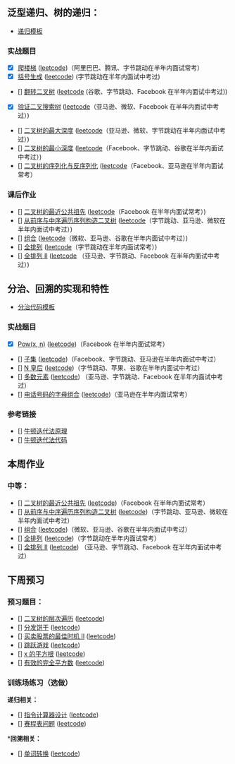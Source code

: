 


## 泛型递归、树的递归：

* [递归模板](code/recursion-template.md)

### 实战题目

* [x] [爬楼梯](../1p1d/day00-climbing-stairs.md) ([leetcode](https://leetcode-cn.com/problems/climbing-stairs/))（阿里巴巴、腾讯、字节跳动在半年内面试常考）
* [x] [括号生成](../Week_02/code/22-generate-parentheses.md) ([leetcode](https://leetcode-cn.com/problems/generate-parentheses/)) (字节跳动在半年内面试中考过)
* [] [翻转二叉树]() ([leetcode](https://leetcode-cn.com/problems/invert-binary-tree/description/) (谷歌、字节跳动、Facebook 在半年内面试中考过))
* [x] [验证二叉搜索树](code/98-validate-binary-search-tree.md) ([leetcode](https://leetcode-cn.com/problems/validate-binary-search-tree)（亚马逊、微软、Facebook 在半年内面试中考过）)
* [] [二叉树的最大深度]() ([leetcode](https://leetcode-cn.com/problems/maximum-depth-of-binary-tree)（亚马逊、微软、字节跳动在半年内面试中考过）)
* [] [二叉树的最小深度]() ([leetcode](https://leetcode-cn.com/problems/minimum-depth-of-binary-tree)（Facebook、字节跳动、谷歌在半年内面试中考过）)
* [] [二叉树的序列化与反序列化]() ([leetcode](https://leetcode-cn.com/problems/serialize-and-deserialize-binary-tree/)（Facebook、亚马逊在半年内面试常考）

### 课后作业

* [] [二叉树的最近公共祖先]() ([leetcode]()（Facebook 在半年内面试常考）)
* [] [从前序与中序遍历序列构造二叉树]() ([leetcode]()（字节跳动、亚马逊、微软在半年内面试中考过）)
* [] [组合]() ([leetcode]()（微软、亚马逊、谷歌在半年内面试中考过）)
* [] [全排列]() ([leetcode]()（字节跳动在半年内面试常考）)
* [] [全排列 II]() ([leetcode]() （亚马逊、字节跳动、Facebook 在半年内面试中考过）)


## 分治、回溯的实现和特性

* [分治代码模板](code/divide-and-conquer-template.md)

### 实战题目

* [x] [Pow(x, n)](code/50-powx-n.md) ([leetcode](https://leetcode-cn.com/problems/powx-n/))（Facebook 在半年内面试常考） 
* [] [子集]() ([leetcode](https://leetcode-cn.com/problems/subsets/))（Facebook、字节跳动、亚马逊在半年内面试中考过） 
* [] [N 皇后]() ([leetcode](https://leetcode-cn.com/problems/n-queens/))（字节跳动、苹果、谷歌在半年内面试中考过） 
* [] [多数元素]() ([leetcode]()) （亚马逊、字节跳动、Facebook 在半年内面试中考过）
* [] [电话号码的字母组合]() ([leetcode]())（亚马逊在半年内面试常考）

### 参考链接

* [] [牛顿迭代法原理](http://www.matrix67.com/blog/archives/361)
* [] [牛顿迭代法代码](http://www.voidcn.com/article/p-eudisdmk-zm.html)


## 本周作业

### 中等：

* [] [二叉树的最近公共祖先]() ([leetcode]())（Facebook 在半年内面试常考）
* [] [从前序与中序遍历序列构造二叉树]() ([leetcode]())（字节跳动、亚马逊、微软在半年内面试中考过）
* [] [组合]() ([leetcode]())（微软、亚马逊、谷歌在半年内面试中考过）
* [] [全排列]() ([leetcode]())（字节跳动在半年内面试常考）
* [] [全排列 II]() ([leetcode]()) （亚马逊、字节跳动、Facebook 在半年内面试中考过）

## 下周预习

### 预习题目：

* [] [二叉树的层次遍历]() ([leetcode]())
* [] [分发饼干]() ([leetcode]())
* [] [买卖股票的最佳时机 II]() ([leetcode]())
* [] [跳跃游戏]() ([leetcode]())
* [] [x 的平方根]() ([leetcode]())
* [] [有效的完全平方数]() ([leetcode]())



### 训练场练习（选做）

**递归相关：**

* [] [指令计算器设计]() ([leetcode]())
* [] [赛程表问题]() ([leetcode]())

***回溯相关：**

* [] [单词转换]() ([leetcode]())

